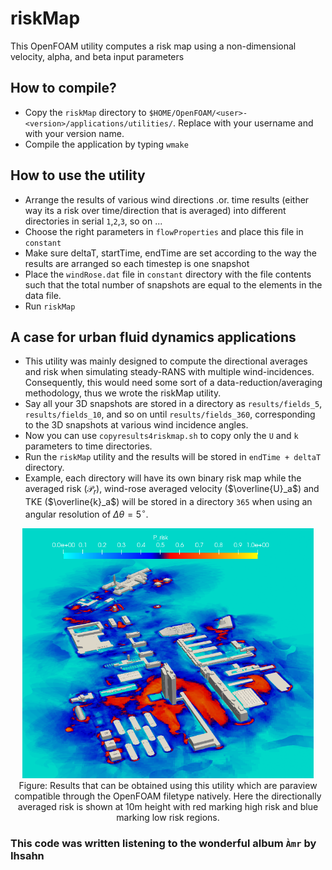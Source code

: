 # riskMap
This OpenFOAM utility computes a risk map using a non-dimensional velocity, alpha, and beta input parameters 


## How to compile?

- Copy the `riskMap` directory to `$HOME/OpenFOAM/<user>-<version>/applications/utilities/`. Replace <user> with your username and <version> with your version name.
- Compile the application by typing `wmake`

## How to use the utility

- Arrange the results of various wind directions .or. time results (either way its a risk over time/direction that is averaged) into different directories in serial `1`,`2`,`3`, so on ...
- Choose the right parameters in `flowProperties` and place this file in `constant`
- Make sure deltaT, startTime, endTime are set according to the way the results are arranged so each timestep is one snapshot
- Place the `windRose.dat` file in `constant` directory with the file contents such that the total number of snapshots are equal to the elements in the data file.
- Run `riskMap`

## A case for urban fluid dynamics applications

- This utility was mainly designed to compute the directional averages and risk when simulating steady-RANS with multiple wind-incidences. Consequently, this would need some sort of a data-reduction/averaging methodology, thus we wrote the riskMap utility.
- Say all your 3D snapshots are stored in a directory as `results/fields_5`, `results/fields_10`, and so on until `results/fields_360`, corresponding to the 3D snapshots at various wind incidence angles. 
- Now you can use `copyresults4riskmap.sh` to copy only the `U` and `k` parameters to time directories.
- Run the `riskMap` utility and the results will be stored in `endTime + deltaT` directory.
- Example, each directory will have its own binary risk map while the averaged risk ($\mathcal{P}_r$), wind-rose averaged velocity ($\overline{U}_a$) and TKE ($\overline{k}_a$) will be stored in a directory `365` when using an angular resolution of $\Delta \theta = 5^{\circ}$.


<center><img src="riskFoam.png" height=400></center>

<center> 
Figure: Results that can be obtained using this utility which are paraview compatible through the OpenFOAM filetype natively. Here the directionally averaged risk is shown at 10m height with red marking high risk and blue marking low risk regions.
</center>

### This code was written listening to the wonderful album `Àmr` by Ihsahn
